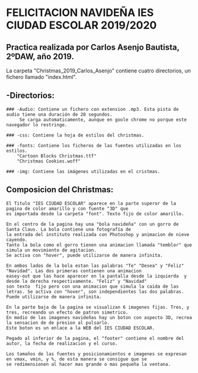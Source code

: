 # FELICITACION NAVIDEÑA IES CIUDAD ESCOLAR 2019/2020

## Practica realizada por Carlos Asenjo Bautista, 2ºDAW, año 2019.

La carpeta "Christmas_2019_Carlos_Asenjo" contiene cuatro directorios, un fichero llamado "index.html".

 ## -Directorios: 
	### -Audio: Contiene un fichero con extension .mp3. Esta pista de audio tiene una duración de 20 segundos.
		 Se carga automaticamente, aunque en goole chrome no porque este navegador lo restringe.
	
	### -css: Contiene la hoja de estilos del christmas.
	 
	### -fonts: Contiene los ficheros de las fuentes utilizadas en los estilos.
		"Cartoon Blocks Christmas.ttf"
		"Christmas Cookies.woff"

	### -img: Contiene las imágenes utilizadas en el cristmas.

## Composicion del Christmas:

	El Titulo "IES CIUDAD ESCOLAR" aparece en la parte superor de la pagina de color amarillo y con fuente "3D" que
	es importada desde la carpeta "font". Texto fijo de color amarillo.

	En el centro de la pagina hay una "bola navideña" con un gorro de Santa Claus. La bola contiene una fotografía de
	la entrada del instituto realizada con Photoshop y animacion de nieve cayendo.
	Tanto la bola como el gorro tienen una animacion llamada "temblor" que simula un movimiento de agitacion.
	Se activa con "hover", puede utilizarse de manera infinita.

	En ambos lados de la bola estan las palabras "Te" "Desea" y "Feliz" "Navidad". Las dos primeras contienen una animacion
	easey-out que las hace aparecer en la pantalla desde la izquierda  y desde la derecha respectivamente. "Feliz" y "Navidad"
	son texto  fijo pero con una animacion que simula la caida de las letras. Se activa con "hover", son independientes las dos palabras.
	Puede utilizarse de manera infinita.

	En la parte baja de la pagina se visualizan 6 imagenes fijas. Tres, y tres, recreando un efecto de patron simetrico.
	En medio de las imagenes navideñas hay un boton con aspecto 3D, recrea la sensacion de de presion al pulsarlo.
	Este boton es un enlace a la WEB del IES CIUDAD ESCOLAR.

	Pegado al inferior de la pagina, el "footer" contiene el nombre del autor, la fecha de realizacion y el curso.

	Los tamaños de las fuentes y posicionamientos e imagenes se expresan en vmax, vmin, y %, de esta manera se consigue que se 
	se redimensionen al hacer mas grande o mas pequeña la ventana.
